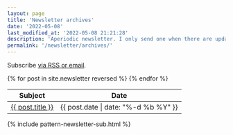 ```yaml
---
layout: page
title: 'Newsletter archives'
date: '2022-05-08'
last_modified_at: '2022-05-08 21:21:28'
description: 'Aperiodic newsletter. I only send one when there are updates to share, mostly about releases or facts from the audio and game industries.'
permalink: '/newsletter/archives/'
---
```

Subscribe [via RSS or email](/newsletter/#newsletter-subscribe).

<table class="table">
  <thead>
    <tr>
      <th>Subject</th>
      <th>Date</th>
    </tr>
  </thead>
  <tbody>
    {% for post in site.newsletter reversed %}
    <tr>
      <td><a class="ps-1" href="{{ post.url }}">{{ post.title }}</a></td>
      <td><span class="initialism">{{ post.date | date: "%-d %b %Y" }}</span></td>
    </tr>
    {% endfor %}
  </tbody>
</table>
{% include pattern-newsletter-sub.html %}